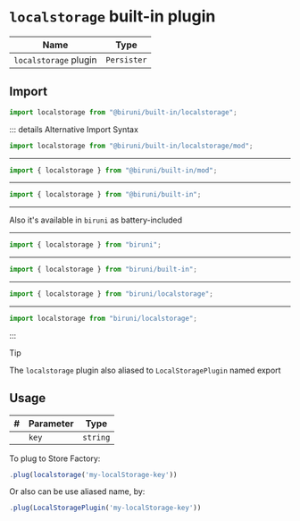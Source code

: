 # `localstorage` built-in plugin

| Name                  | Type        |
| --------------------- | ----------- |
| `localstorage` plugin | `Persister` |

## Import

```typescript
import localstorage from "@biruni/built-in/localstorage";
```

::: details Alternative Import Syntax

```typescript
import localstorage from "@biruni/built-in/localstorage/mod";
```

---

```typescript
import { localstorage } from "@biruni/built-in/mod";
```

---

```typescript
import { localstorage } from "@biruni/built-in";
```

---

Also it's available in `biruni` as battery-included

---

```typescript
import { localstorage } from "biruni";
```

---

```typescript
import { localstorage } from "biruni/built-in";
```

---

```typescript
import { localstorage } from "biruni/localstorage";
```

---

```typescript
import localstorage from "biruni/localstorage";
```

:::

> [!tip]
> The `localstorage` plugin also aliased to `LocalStoragePlugin` named export

## Usage

| #   | Parameter | Type     |
| --- | --------- | -------- |
|     | `key`     | `string` |

To plug to Store Factory:

```typescript
.plug(localstorage('my-localStorage-key'))
```

Or also can be use aliased name, by:

```typescript
.plug(LocalStoragePlugin('my-localStorage-key'))
```
